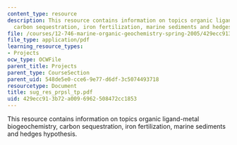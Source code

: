```yaml
---
content_type: resource
description: This resource contains information on topics organic ligand-metal biogeochemistry,
  carbon sequestration, iron fertilization, marine sediments and hedges hypothesis.
file: /courses/12-746-marine-organic-geochemistry-spring-2005/429ecc913b72a0096962508472cc1853_sug_res_prpsl_tp.pdf
file_type: application/pdf
learning_resource_types:
- Projects
ocw_type: OCWFile
parent_title: Projects
parent_type: CourseSection
parent_uid: 548de5e0-cce6-9e77-d6df-3c5074493718
resourcetype: Document
title: sug_res_prpsl_tp.pdf
uid: 429ecc91-3b72-a009-6962-508472cc1853
---
```

This resource contains information on topics organic ligand-metal biogeochemistry, carbon sequestration, iron fertilization, marine sediments and hedges hypothesis.

